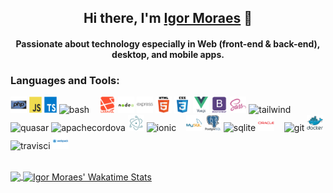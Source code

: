 <h2 align="center">Hi there, I'm <a title="Igor's website" href="https://igormoraes.dev">Igor Moraes</a> 👋</h2>
<h4 align="center">Passionate about technology especially in Web (front-end & back-end), desktop, and mobile apps.</h3>

### Languages and Tools:

<p align="left">
    <!--php-->
    <img src="https://raw.githubusercontent.com/devicons/devicon/master/icons/php/php-original.svg" alt="php" width="26" height="26"/>
    <!--javascript-->
    <img src="https://raw.githubusercontent.com/devicons/devicon/master/icons/javascript/javascript-original.svg" alt="javascript" width="20" height="26"/>
    <!--typescript-->
    <img src="https://raw.githubusercontent.com/devicons/devicon/master/icons/typescript/typescript-original.svg" alt="typescript" width="20" height="26"/>
    <!--bash-->
    <img src="https://www.vectorlogo.zone/logos/gnu_bash/gnu_bash-icon.svg" alt="bash" width="20" height="26"/>
    &nbsp;&nbsp;
    <!--laravel-->
    <img src="https://raw.githubusercontent.com/devicons/devicon/master/icons/laravel/laravel-plain-wordmark.svg" alt="laravel" width="26" height="26"/>
    <!--nodejs-->
    <img src="https://raw.githubusercontent.com/devicons/devicon/master/icons/nodejs/nodejs-original-wordmark.svg" alt="nodejs" width="26" height="26"/>
    <!--express-->
    <img src="https://raw.githubusercontent.com/devicons/devicon/master/icons/express/express-original-wordmark.svg" alt="express" width="26" height="26"/>
    <!--html5-->
    <img src="https://raw.githubusercontent.com/devicons/devicon/master/icons/html5/html5-original-wordmark.svg" alt="html5" width="26" height="26"/>
    <!--css3-->
    <img src="https://raw.githubusercontent.com/devicons/devicon/master/icons/css3/css3-original-wordmark.svg" alt="css3" width="26" height="26"/>
    <!--vuejs-->
    <img src="https://raw.githubusercontent.com/devicons/devicon/master/icons/vuejs/vuejs-original-wordmark.svg" alt="vuejs" width="26" height="26"/>
    <!--bootstrap-->
    <img src="https://raw.githubusercontent.com/devicons/devicon/master/icons/bootstrap/bootstrap-plain-wordmark.svg" alt="bootstrap" width="26" height="26"/>
    <!--sass-->
    <img src="https://raw.githubusercontent.com/devicons/devicon/master/icons/sass/sass-original.svg" alt="sass" width="26" height="26"/>
    <!--tailwind-->
    <img src="https://www.vectorlogo.zone/logos/tailwindcss/tailwindcss-icon.svg" alt="tailwind" width="26" height="26"/>
    &nbsp;&nbsp;
    <!--quasar-->
    <img src="https://cdn.quasar.dev/logo/svg/quasar-logo.svg" alt="quasar" width="26" height="26"/>
    <!--apachecordova-->
    <img src="https://www.vectorlogo.zone/logos/apache_cordova/apache_cordova-icon.svg" alt="apachecordova" width="26" height="26"/>
    <!--electron-->
    <img src="https://raw.githubusercontent.com/devicons/devicon/master/icons/electron/electron-original.svg" alt="electron" width="26" height="26"/>
    <!--ionic-->
    <img src="https://upload.wikimedia.org/wikipedia/commons/d/d1/Ionic_Logo.svg" alt="ionic" width="26" height="26"/>
    &nbsp;&nbsp;
    <!--mysql-->
    <img src="https://raw.githubusercontent.com/devicons/devicon/master/icons/mysql/mysql-original-wordmark.svg" alt="mysql" width="26" height="26"/>
    <!--postgresql-->
    <img src="https://raw.githubusercontent.com/devicons/devicon/master/icons/postgresql/postgresql-original-wordmark.svg" alt="postgresql" width="26" height="26"/>
    <!--sqlite-->
    <img src="https://www.vectorlogo.zone/logos/sqlite/sqlite-icon.svg" alt="sqlite" width="26" height="26"/>
    <!--oracle-->
    <img src="https://raw.githubusercontent.com/devicons/devicon/master/icons/oracle/oracle-original.svg" alt="oracle" width="26" height="26"/>
    &nbsp;&nbsp;
    <!--git-->
    <img src="https://www.vectorlogo.zone/logos/git-scm/git-scm-icon.svg" alt="git" width="26" height="26"/>
    <!--docker-->
    <img src="https://raw.githubusercontent.com/devicons/devicon/master/icons/docker/docker-original-wordmark.svg" alt="docker" width="26" height="26"/>
    <!--travisci-->
    <img src="https://www.vectorlogo.zone/logos/travis-ci/travis-ci-icon.svg" alt="travisci" width="26" height="26"/>
    <!--webpack-->
    <img src="https://raw.githubusercontent.com/devicons/devicon/d00d0969292a6569d45b06d3f350f463a0107b0d/icons/webpack/webpack-original-wordmark.svg" alt="webpack" width="26" height="26"/>
</p>
<br />

<!-- Change the `github-readme-stats-igorsgm.vercel.app` to `github-readme-stats.vercel.app`  -->
<a href="https://github.com/igorsgm">
  <img align="center" src="https://github-readme-stats-igorsgm.vercel.app/api?username=igorsgm&show_icons=true&theme=dark&line_height=24.8&include_all_commits=true&count_private=true" />
</a>
<a href="https://github.com/igorsgm">
  <img align="center" src="https://github-readme-stats-igorsgm.vercel.app/api/wakatime?username=@igorsgm&theme=dark&layout=compact&custom_title=Wakatime Stats (last 365 days)" alt="Igor Moraes' Wakatime Stats" />
</a>
